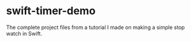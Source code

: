 # swift-timer-demo
The complete project files from a tutorial I made on making a simple stop watch in Swift. 
